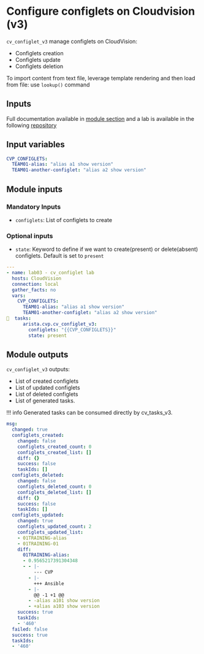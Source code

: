 # Configure configlets on Cloudvision (v3)

`cv_configlet_v3` manage configlets on CloudVision:

- Configlets creation
- Configlets update
- Configlets deletion

To import content from text file, leverage template rendering and then load from file: use `lookup()` command

## Inputs

Full documentation available in [module section](../../modules/cv_configlet_v3.rst.md) and a lab is available in the following [repository](https://github.com/arista-netdevops-community/ansible-cvp-avd-toi)

## Input variables

```yaml
CVP_CONFIGLETS:
  TEAM01-alias: "alias a1 show version"
  TEAM01-another-configlet: "alias a2 show version"
```

## Module inputs

### Mandatory Inputs

- `configlets`: List of configlets to create

### Optional inputs

- `state`: Keyword to define if we want to create(present) or delete(absent) configlets. Default is set to `present`

```yaml
---
- name: lab03 - cv_configlet lab
  hosts: CloudVision
  connection: local
  gather_facts: no
  vars:
    CVP_CONFIGLETS:
      TEAM01-alias: "alias a1 show version"
      TEAM01-another-configlet: "alias a2 show version"
  tasks:
      arista.cvp.cv_configlet_v3:
        configlets: "{{CVP_CONFIGLETS}}"
        state: present
```

## Module outputs

`cv_configlet_v3` outputs:

- List of created configlets
- List of updated configlets
- List of deleted configlets
- List of generated tasks.

!!! info
    Generated tasks can be consumed directly by cv_tasks_v3.

```yaml
msg:
  changed: true
  configlets_created:
    changed: false
    configlets_created_count: 0
    configlets_created_list: []
    diff: {}
    success: false
    taskIds: []
  configlets_deleted:
    changed: false
    configlets_deleted_count: 0
    configlets_deleted_list: []
    diff: {}
    success: false
    taskIds: []
  configlets_updated:
    changed: true
    configlets_updated_count: 2
    configlets_updated_list:
    - 01TRAINING-alias
    - 01TRAINING-01
    diff:
      01TRAINING-alias:
      - 0.9565217391304348
      - - |-
          --- CVP
        - |-
          +++ Ansible
        - |-
          @@ -1 +1 @@
        - -alias a101 show version
        - +alias a103 show version
    success: true
    taskIds:
    - '460'
  failed: false
  success: true
  taskIds:
  - '460'
```
